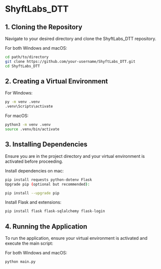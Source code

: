 # ShyftLabs_DTT

## 1. Cloning the Repository

Navigate to your desired directory and clone the ShyftLabs_DTT repository.

For both Windows and macOS:

```sh
cd path/to/directory
git clone https://github.com/your-username/ShyftLabs_DTT.git
cd ShyftLabs_DTT
```

## 2. Creating a Virtual Environment

For Windows:
```sh
py -m venv .venv
.venv\Scripts\activate
```

For macOS:
```sh
python3 -m venv .venv
source .venv/bin/activate
```

## 3. Installing Dependencies

Ensure you are in the project directory and your virtual environment is activated before proceeding.

Install dependencies on mac:

```sh
pip install requests python-dotenv Flask
Upgrade pip (optional but recommended):
```

```sh
pip install --upgrade pip
```

Install Flask and extensions:
```sh
pip install flask flask-sqlalchemy flask-login
```

## 4. Running the Application

To run the application, ensure your virtual environment is activated and execute the main script:

For both Windows and macOS:

```sh
python main.py
```

